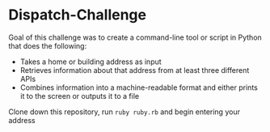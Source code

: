 # Dispatch-Challenge

Goal of this challenge was to create a command-line tool or script in Python that does the following:

* Takes a home or building address as input
* Retrieves information about that address from at least three different APIs
* Combines information into a machine-readable format and either prints it to the screen or
outputs it to a file

Clone down this repository, run ```ruby ruby.rb``` and begin entering your address
